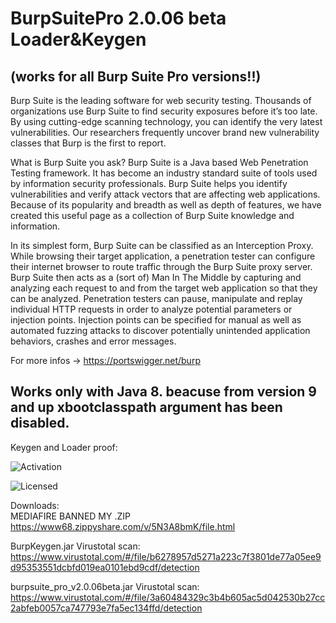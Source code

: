 # BurpSuitePro 2.0.06 beta Loader&Keygen 
## (works for all Burp Suite Pro versions!!)
Burp Suite is the leading software for web security testing.
Thousands of organizations use Burp Suite to find security exposures before it’s too late. By using cutting-edge scanning technology, you can identify the very latest vulnerabilities. Our researchers frequently uncover brand new vulnerability classes that Burp is the first to report.

What is Burp Suite you ask? Burp Suite is a Java based Web Penetration Testing framework. It has become an industry standard suite of tools used by information security professionals. Burp Suite helps you identify vulnerabilities and verify attack vectors that are affecting web applications. Because of its popularity and breadth as well as depth of features, we have created this useful page as a collection of Burp Suite knowledge and information.

In its simplest form, Burp Suite can be classified as an Interception Proxy. While browsing their target application, a penetration tester can configure their internet browser to route traffic through the Burp Suite proxy server. Burp Suite then acts as a (sort of) Man In The Middle by capturing and analyzing each request to and from the target web application so that they can be analyzed. Penetration testers can pause, manipulate and replay individual HTTP requests in order to analyze potential parameters or injection points. Injection points can be specified for manual as well as automated fuzzing attacks to discover potentially unintended application behaviors, crashes and error messages.

For more infos -> https://portswigger.net/burp

## Works only with Java 8. beacuse from version 9 and up xbootclasspath argument has been disabled.

Keygen and Loader proof:

![Activation](https://preview.ibb.co/ghb9we/Capture.png)

![Licensed](https://preview.ibb.co/d16W9z/Capture2.png)


Downloads:<br>
MEDIAFIRE BANNED MY .ZIP<br>
https://www68.zippyshare.com/v/5N3A8bmK/file.html

BurpKeygen.jar Virustotal scan:
https://www.virustotal.com/#/file/b6278957d5271a223c7f3801de77a05ee9d95353551dcbfd019ea0101ebd9cdf/detection

burpsuite_pro_v2.0.06beta.jar Virustotal scan:
https://www.virustotal.com/#/file/3a60484329c3b4b605ac5d042530b27cc2abfeb0057ca747793e7fa5ec134ffd/detection
